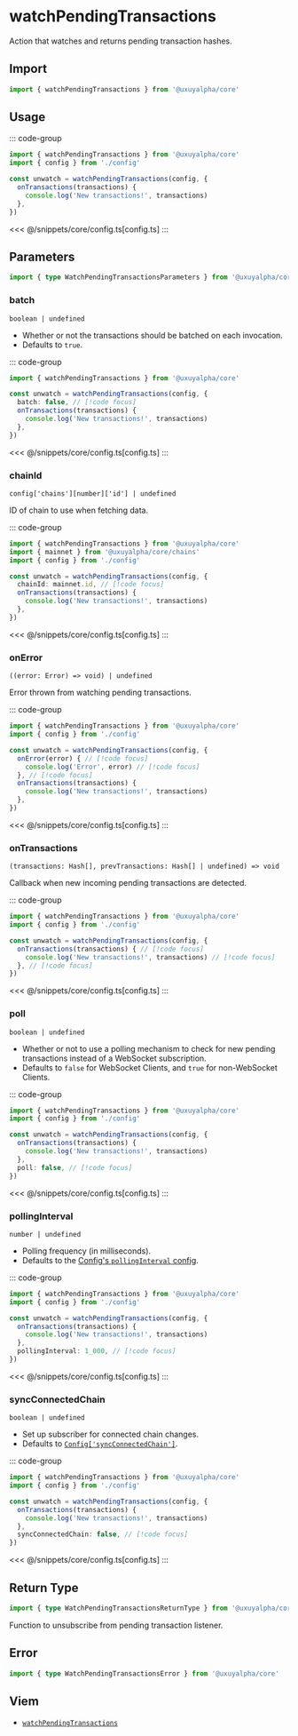 <script setup>
const packageName = '@uxuyalpha/core'
const actionName = 'watchPendingTransactions'
const typeName = 'WatchPendingTransactions'
</script>

# watchPendingTransactions

Action that watches and returns pending transaction hashes.

## Import

```ts
import { watchPendingTransactions } from '@uxuyalpha/core'
```

## Usage

::: code-group
```ts [index.ts]
import { watchPendingTransactions } from '@uxuyalpha/core'
import { config } from './config'

const unwatch = watchPendingTransactions(config, {
  onTransactions(transactions) {
    console.log('New transactions!', transactions)
  },
})
```
<<< @/snippets/core/config.ts[config.ts]
:::

## Parameters

```ts
import { type WatchPendingTransactionsParameters } from '@uxuyalpha/core'
```

### batch

`boolean | undefined`

- Whether or not the transactions should be batched on each invocation.
- Defaults to `true`.

::: code-group
```ts [index.ts]
import { watchPendingTransactions } from '@uxuyalpha/core'

const unwatch = watchPendingTransactions(config, {
  batch: false, // [!code focus]
  onTransactions(transactions) {
    console.log('New transactions!', transactions)
  },
})
```
<<< @/snippets/core/config.ts[config.ts]
:::

### chainId

`config['chains'][number]['id'] | undefined`

ID of chain to use when fetching data.

::: code-group
```ts [index.ts]
import { watchPendingTransactions } from '@uxuyalpha/core'
import { mainnet } from '@uxuyalpha/core/chains'
import { config } from './config'

const unwatch = watchPendingTransactions(config, {
  chainId: mainnet.id, // [!code focus]
  onTransactions(transactions) {
    console.log('New transactions!', transactions)
  },
})
```
<<< @/snippets/core/config.ts[config.ts]
:::

### onError

`((error: Error) => void) | undefined`

Error thrown from watching pending transactions.

::: code-group
```ts [index.ts]
import { watchPendingTransactions } from '@uxuyalpha/core'
import { config } from './config'

const unwatch = watchPendingTransactions(config, {
  onError(error) { // [!code focus]
    console.log('Error', error) // [!code focus]
  }, // [!code focus]
  onTransactions(transactions) {
    console.log('New transactions!', transactions)
  },
})
```
<<< @/snippets/core/config.ts[config.ts]
:::

### onTransactions

`(transactions: Hash[], prevTransactions: Hash[] | undefined) => void`

Callback when new incoming pending transactions are detected.

::: code-group
```ts [index.ts]
import { watchPendingTransactions } from '@uxuyalpha/core'
import { config } from './config'

const unwatch = watchPendingTransactions(config, {
  onTransactions(transactions) { // [!code focus]
    console.log('New transactions!', transactions) // [!code focus]
  }, // [!code focus]
})
```
<<< @/snippets/core/config.ts[config.ts]
:::

### poll

`boolean | undefined`

- Whether or not to use a polling mechanism to check for new pending transactions instead of a WebSocket subscription.
- Defaults to `false` for WebSocket Clients, and `true` for non-WebSocket Clients.

::: code-group
```ts [index.ts]
import { watchPendingTransactions } from '@uxuyalpha/core'
import { config } from './config'

const unwatch = watchPendingTransactions(config, {
  onTransactions(transactions) {
    console.log('New transactions!', transactions)
  },
  poll: false, // [!code focus]
})
```
<<< @/snippets/core/config.ts[config.ts]
:::

### pollingInterval

`number | undefined`

- Polling frequency (in milliseconds).
- Defaults to the [Config's `pollingInterval` config](/core/api/createConfig#pollinginterval).

::: code-group
```ts [index.ts]
import { watchPendingTransactions } from '@uxuyalpha/core'
import { config } from './config'

const unwatch = watchPendingTransactions(config, {
  onTransactions(transactions) {
    console.log('New transactions!', transactions)
  },
  pollingInterval: 1_000, // [!code focus]
})
```
<<< @/snippets/core/config.ts[config.ts]
:::

### syncConnectedChain

`boolean | undefined`

- Set up subscriber for connected chain changes.
- Defaults to [`Config['syncConnectedChain']`](/core/api/createConfig#syncconnectedchain).

::: code-group
```ts [index.ts]
import { watchPendingTransactions } from '@uxuyalpha/core'
import { config } from './config'

const unwatch = watchPendingTransactions(config, {
  onTransactions(transactions) {
    console.log('New transactions!', transactions)
  },
  syncConnectedChain: false, // [!code focus]
})
```
<<< @/snippets/core/config.ts[config.ts]
:::

## Return Type

```ts
import { type WatchPendingTransactionsReturnType } from '@uxuyalpha/core'
```

Function to unsubscribe from pending transaction listener.

## Error

```ts
import { type WatchPendingTransactionsError } from '@uxuyalpha/core'
```

## Viem

- [`watchPendingTransactions`](https://viem.sh/docs/actions/public/watchPendingTransactions.html)
